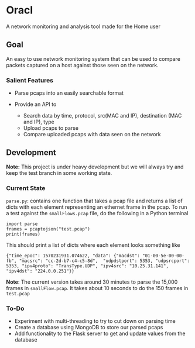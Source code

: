 # Oracl
A network monitoring and analysis tool made for the Home user

## Goal
An easy to use network monitoring system that can be used to compare packets captured on a host against those seen on the network.

### Salient Features

- Parse pcaps into an easily searchable format
- Provide an API to 
 
  - Search data by time, protocol, src(MAC and IP), destination (MAC and IP), type
  - Upload pcaps to parse
  - Compare uploaded pcaps with data seen on the network
  
## Development
__Note:__ This project is under heavy development but we will always try and keep the test branch in some working state.

### Current State

`parse.py`: contains one function that takes a pcap file and returns a list of dicts with each element representing an 
ethernet frame in the pcap. To run a test against the `smallFlows.pcap` file, do the following in a Python terminal

```
import parse
frames = pcaptojson("test.pcap")
print(frames)
``` 

This should print a list of dicts where each element looks something like

`{"time_epoc": 1570231931.074622, "data": {"macdst": "01-00-5e-00-00-fb", "macsrc": "cc-2d-b7-c4-c5-8d", 
"udpdstport": 5353, "udpsrcport": 5353, "ipv4proto": "TransType.UDP", "ipv4src": "10.25.31.141", "ipv4dst": "224.0.0.251"}}`

__Note__: The current version takes around 30 minutes to parse the 15,000 frames in `smallFlow.pcap`. It takes about 10 seconds to do the 150 frames in `test.pcap`
  
### To-Do

- Experiment with multi-threading to try to cut down on parsing time
- Create a database using MongoDB to store our parsed pcaps
- Add functionality to the Flask server to get and update values from the database